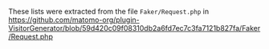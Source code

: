 These lists were extracted from the file `Faker/Request.php` in
https://github.com/matomo-org/plugin-VisitorGenerator/blob/59d420c09f08310db2a6fd7ec7c3fa7121b827fa/Faker/Request.php
